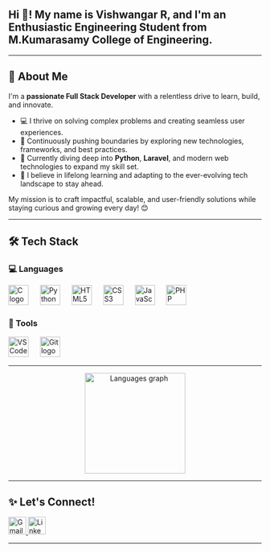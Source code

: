 <h2 align="left">Hi 👋! My name is Vishwangar R, and I'm an Enthusiastic Engineering Student from M.Kumarasamy College of Engineering.</h2>

---

## 🚀 About Me  
I'm a **passionate Full Stack Developer** with a relentless drive to learn, build, and innovate.

- 💻 I thrive on solving complex problems and creating seamless user experiences.  
- 🌟 Continuously pushing boundaries by exploring new technologies, frameworks, and best practices.  
- 🌱 Currently diving deep into **Python**, **Laravel**, and modern web technologies to expand my skill set.  
- 🚀 I believe in lifelong learning and adapting to the ever-evolving tech landscape to stay ahead.  

My mission is to craft impactful, scalable, and user-friendly solutions while staying curious and growing every day! 😊
 

---

## 🛠️ Tech Stack

### 💻 Languages
<div align="left">
  <img src="https://cdn.jsdelivr.net/gh/devicons/devicon/icons/c/c-original.svg" height="40" alt="C logo" />
  <img width="15" />
  <img src="https://cdn.jsdelivr.net/gh/devicons/devicon/icons/python/python-original.svg" height="40" alt="Python logo" />
  <img width="15" />
  <img src="https://cdn.jsdelivr.net/gh/devicons/devicon/icons/html5/html5-original.svg" height="40" alt="HTML5 logo" />
  <img width="15" />
  <img src="https://cdn.jsdelivr.net/gh/devicons/devicon/icons/css3/css3-original.svg" height="40" alt="CSS3 logo" />
  <img width="15" />
  <img src="https://cdn.jsdelivr.net/gh/devicons/devicon/icons/javascript/javascript-original.svg" height="40" alt="JavaScript logo" />
  <img width="15" />
  <img src="https://cdn.jsdelivr.net/gh/devicons/devicon/icons/php/php-original.svg" height="40" alt="PHP logo" />
</div>

### 🧰 Tools
<div align="left">
  <img src="https://cdn.jsdelivr.net/gh/devicons/devicon/icons/vscode/vscode-original.svg" height="40" alt="VSCode logo" />
  <img width="15" />
  <img src="https://cdn.jsdelivr.net/gh/devicons/devicon/icons/git/git-original.svg" height="40" alt="Git logo" />
</div>

---

<div align="center">
  <img src="https://github-readme-stats.vercel.app/api/top-langs?username=vishwangar&locale=en&hide_title=false&layout=compact&card_width=400&langs_count=6&theme=dracula&hide_border=false" height="200" alt="Languages graph" />
</div>

---

## ✨ Let's Connect!
<div align="left">
  <a href="mailto:vishwangarravikumar@gmail.com" target="_blank">
    <img src="https://img.shields.io/static/v1?message=Gmail&logo=gmail&label=&color=D14836&logoColor=white&labelColor=&style=for-the-badge" height="35" alt="Gmail logo" />
  </a>
  <a href="https://www.linkedin.com/in/vishwangar-ravikumar-2183b225a/" target="_blank">
    <img src="https://img.shields.io/static/v1?message=LinkedIn&logo=linkedin&label=&color=0077B5&logoColor=white&labelColor=&style=for-the-badge" height="35" alt="LinkedIn logo" />
  </a>
</div>

---

<br clear="both">
